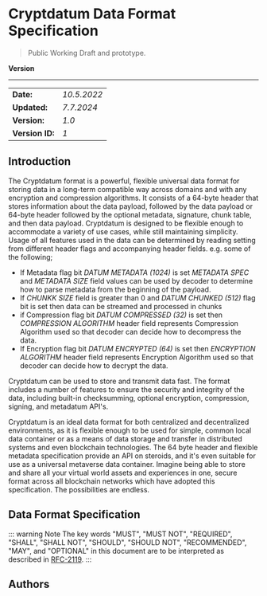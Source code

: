 # Cryptdatum Data Format Specification 

> Public Working Draft and prototype.

**Version** <Badge type="tip" text="v1.0" />

---


| | |
| --------------------- | ------------ |
| **Date:**             | *10.5.2022*  |
| **Updated:**          | *7.7.2024*  |
| **Version:**          | *1.0*        |
| **Version ID:**       | *1*          |

<script setup>
import {
  VPTeamPageTitle,
  VPTeamMembers,
} from 'vitepress/theme'

const members = [
  {
    avatar: 'https://www.github.com/mkungla.png',
    name: 'Marko Kungla',
    title: 'Author',
    links: [
      { icon: 'github', link: 'https://github.com/mkungla' },
      { icon: 'twitter', link: 'https://twitter.com/markokungla' },
      { icon: 'linkedin', link: 'https://www.linkedin.com/in/kungla/' },
    ]
  },
]
</script>

## Introduction

The Cryptdatum format is a powerful, flexible universal data format for storing data in a long-term compatible way across domains and with any encryption and compression algorithms. It consists of a 64-byte header that stores information about the data payload, followed by the data payload or 64-byte header followed by the optional metadata, signature, chunk table, and then data payload. Cryptdatum is designed to be flexible enough to accommodate a variety of use cases, while still maintaining simplicity. Usage of all features used in the data can be determined by reading setting from different header flags and accompanying header fields. e.g. some of the following;

- If Metadata flag bit *DATUM METADATA (1024)* is set *METADATA SPEC* and *METADATA SIZE* field values can be used by decoder to determine how to parse metadata from the beginning of the payload.
- If *CHUNKK SIZE* field is greater than 0 and *DATUM CHUNKED (512)* flag bit is set then data can be streamed and processed in chunks
- if Compression flag bit *DATUM COMPRESSED (32)* is set then *COMPRESSION ALGORITHM* header field represents Compression Algorithm used so that decoder can decide how to decompress the data.
- If Encryption flag bit *DATUM ENCRYPTED (64)* is set then *ENCRYPTION ALGORITHM* header field represents Encryption Algorithm used so that decoder can decide how to decrypt the data.

Cryptdatum can be used to store and transmit data fast. The format includes a number of features to ensure the security and integrity of the data, including built-in checksumming, optional encryption, compression, signing, and metadatum API's.

Cryptdatum is an ideal data format for both centralized and decentralized environments, as it is flexible enough to be used for simple, common local data container or as a means of data storage and transfer in distributed systems and even blockchain technologies. The 64 byte header and flexible metadata specification provide an API on steroids, and it's even suitable for use as a universal metaverse data container. Imagine being able to store and share all your virtual world assets and experiences in one, secure format across all blockchain networks which have adopted this specification. The possibilities are endless.

## Data Format Specification

::: warning Note
The key words "MUST", "MUST NOT", "REQUIRED", "SHALL", "SHALL NOT", "SHOULD", "SHOULD NOT", "RECOMMENDED", "MAY", and "OPTIONAL" in this document are to be interpreted as described in [RFC-2119](https://www.rfc-editor.org/rfc/rfc2119).
:::

## Authors

<VPTeamMembers size="small" :members="members" />
